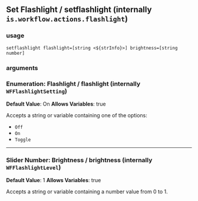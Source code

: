 
## Set Flashlight / setflashlight (internally `is.workflow.actions.flashlight`)


### usage
`setflashlight flashlight=[string <${strInfo}>] brightness=[string number]`

### arguments
### Enumeration: Flashlight / flashlight (internally `WFFlashlightSetting`)
**Default Value**: On
**Allows Variables**: true


Accepts a string 
or variable
containing one of the options:

- `Off`
- `On`
- `Toggle`

---

### Slider Number: Brightness / brightness (internally `WFFlashlightLevel`)
**Default Value**: 1
**Allows Variables**: true


Accepts a string 
or variable
containing a number value from 0 to 1.
